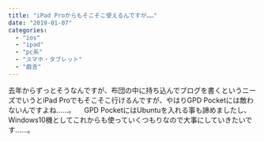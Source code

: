 ```yaml
---
title: "iPad Proからもそこそこ使えるんですが……"
date: "2019-01-07"
categories: 
  - "ios"
  - "ipad"
  - "pc系"
  - "スマホ・タブレット"
  - "戯言"
---
```


去年からずっとそうなんですが、布団の中に持ち込んでブログを書くというニーズでいうとiPad Proでもそこそこ行けるんですが、やはりGPD Pocketには敵わないんですよね……。 　GPD PocketにはUbuntuを入れる事も諦めましたし、Windows10機としてこれからも使っていくつもりなので大事にしていきたいです……。

